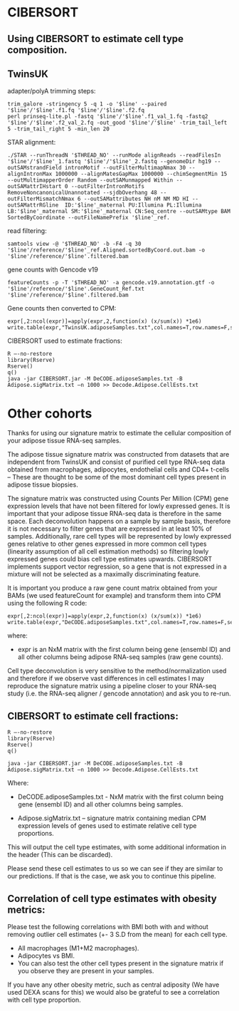 # CIBERSORT
## Using CIBERSORT to estimate cell type composition.

## TwinsUK

adapter/polyA trimming steps:
```
trim_galore -stringency 5 -q 1 -o '$line' --paired '$line'/'$line'.f1.fq '$line'/'$line'.f2.fq
perl prinseq-lite.pl -fastq '$line'/'$line'.f1_val_1.fq -fastq2 '$line'/'$line'.f2_val_2.fq -out_good '$line'/'$line' -trim_tail_left 5 -trim_tail_right 5 -min_len 20
```
STAR alignment:
```
./STAR --runThreadN '$THREAD_NO' --runMode alignReads --readFilesIn '$line'/'$line'_1.fastq '$line'/'$line'_2.fastq --genomeDir hg19 --outSAMstrandField intronMotif --outFilterMultimapNmax 30 --alignIntronMax 1000000 --alignMatesGapMax 1000000 --chimSegmentMin 15 --outMultimapperOrder Random --outSAMunmapped Within --outSAMattrIHstart 0 --outFilterIntronMotifs RemoveNoncanonicalUnannotated --sjdbOverhang 48 --outFilterMismatchNmax 6 --outSAMattributes NH nM NM MD HI --outSAMattrRGline  ID:'$line'_maternal PU:Illumina PL:Illumina LB:'$line'_maternal SM:'$line'_maternal CN:Seq_centre --outSAMtype BAM SortedByCoordinate --outFileNamePrefix '$line'_ref.
```
read filtering:
```
samtools view -@ '$THREAD_NO' -b -F4 -q 30 '$line'/reference/'$line'_ref.Aligned.sortedByCoord.out.bam -o '$line'/reference/'$line'.filtered.bam
```
gene counts with Gencode v19
```
featureCounts -p -T '$THREAD_NO' -a gencode.v19.annotation.gtf -o '$line'/reference/'$line'.GeneCount_Ref.txt '$line'/reference/'$line'.filtered.bam
```
Gene counts then converted to CPM:
```
expr[,2:ncol(expr)]=apply(expr,2,function(x) (x/sum(x)) *1e6)
write.table(expr,"TwinsUK.adiposeSamples.txt",col.names=T,row.names=F,sep="\t",quote=F)
```

CIBERSORT used to estimate fractions:

``` 
R –-no-restore
library(Rserve)
Rserve()
q()
java -jar CIBERSORT.jar -M DeCODE.adiposeSamples.txt -B Adipose.sigMatrix.txt –n 1000 >> Decode.Adipose.CellEsts.txt
```


# Other cohorts
Thanks for using our signature matrix to estimate the cellular composition of your adipose tissue RNA-seq samples.

The adipose tissue signature matrix was constructed from datasets that are independent from TwinsUK and consist of purified cell type RNA-seq data obtained from macrophages, adipocytes, endothelial cells and CD4+ t-cells – These are thought to be some of the most dominant cell types present in adipose tissue biopsies.

The signature matrix was constructed using Counts Per Million (CPM) gene expression levels that have not been filtered for lowly expressed genes. It is important that your adipose tissue RNA-seq data is therefore in the same space. Each deconvolution happens on a sample by sample basis, therefore it is not necessary to filter genes that are expressed in at least 10% of samples. Additionally, rare cell types will be represented by lowly expressed genes relative to other genes expressed in more common cell types (linearity assumption of all cell estimation methods) so filtering lowly expressed genes could bias cell type estimates upwards. CIBERSORT implements support vector regression, so a gene that is not expressed in a mixture will not be selected as a maximally discriminating feature.

It is important you produce a raw gene count matrix obtained from your BAMs (we used featureCount for example) and transform them into CPM using the following R code:

```
expr[,2:ncol(expr)]=apply(expr,2,function(x) (x/sum(x)) *1e6)
write.table(expr,"DeCODE.adiposeSamples.txt",col.names=T,row.names=F,sep="\t",quote=F)
```

where: 

- expr is an NxM matrix with the first column being gene (ensembl ID) and all other columns being adipose RNA-seq samples (raw gene counts).

Cell type deconvolution is very sensitive to the method/normalization used and therefore if we observe vast differences in cell estimates I may reproduce the signature matrix using a pipeline closer to your RNA-seq study (i.e. the RNA-seq aligner / gencode annotation) and ask you to re-run.
 
## CIBERSORT to estimate cell fractions:
``` 
R –-no-restore
library(Rserve)
Rserve()
q()

java -jar CIBERSORT.jar -M DeCODE.adiposeSamples.txt -B Adipose.sigMatrix.txt –n 1000 >> Decode.Adipose.CellEsts.txt
```

Where:	

- DeCODE.adiposeSamples.txt - NxM matrix with the first column being gene (ensembl ID) and all other columns being samples.

- Adipose.sigMatrix.txt – signature matrix containing median CPM expression levels of genes used to estimate relative cell type proportions.

This will output the cell type estimates, with some additional information in the header (This can be discarded).

Please send these cell estimates to us so we can see if they are similar to our predictions. If that is the case, we ask you to continue this pipeline.
 
## Correlation of cell type estimates with obesity metrics:

Please test the following correlations with BMI both with and without removing outlier cell estimates (+- 3 S.D from the mean) for each cell type.

- All macrophages (M1+M2 macrophages).
- Adipocytes vs BMI.
- You can also test the other cell types present in the signature matrix if you observe they are present in your samples.

If you have any other obesity metric, such as central adiposity (We have used DEXA scans for this) we would also be grateful to see a correlation with cell type proportion.

